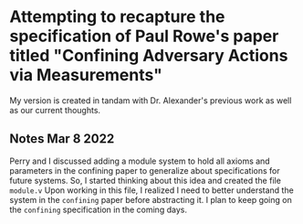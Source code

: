 # Attempting to recapture the specification of Paul Rowe's paper titled "Confining Adversary Actions via Measurements"

My version is created in tandam with Dr. Alexander's previous work as well as our current thoughts. 

## Notes Mar 8 2022
Perry and I discussed adding a module system to hold all axioms and parameters in the confining paper to generalize about specifications for future systems. So, I started thinking about this idea and created the file `module.v` Upon working in this file, I realized I need to better understand the system in the `confining` paper before abstracting it. I plan to keep going on the `confining` specification in the coming days. 
